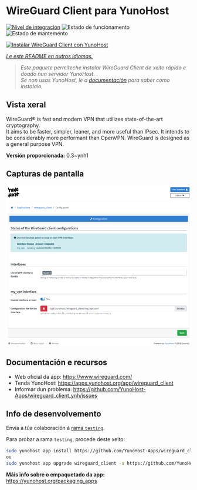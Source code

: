 <!--
NOTA: Este README foi creado automáticamente por <https://github.com/YunoHost/apps/tree/master/tools/readme_generator>
NON debe editarse manualmente.
-->

# WireGuard Client para YunoHost

[![Nivel de integración](https://dash.yunohost.org/integration/wireguard_client.svg)](https://dash.yunohost.org/appci/app/wireguard_client) ![Estado de funcionamento](https://ci-apps.yunohost.org/ci/badges/wireguard_client.status.svg) ![Estado de mantemento](https://ci-apps.yunohost.org/ci/badges/wireguard_client.maintain.svg)

[![Instalar WireGuard Client con YunoHost](https://install-app.yunohost.org/install-with-yunohost.svg)](https://install-app.yunohost.org/?app=wireguard_client)

*[Le este README en outros idiomas.](./ALL_README.md)*

> *Este paquete permíteche instalar WireGuard Client de xeito rápido e doado nun servidor YunoHost.*  
> *Se non usas YunoHost, le a [documentación](https://yunohost.org/install) para saber como instalalo.*

## Vista xeral

WireGuard® is fast and modern VPN that utilizes state-of-the-art cryptography.  
It aims to be faster, simpler, leaner, and more useful than IPsec. It intends to be considerably more performant than OpenVPN. WireGuard is designed as a general purpose VPN.


**Versión proporcionada:** 0.3~ynh1

## Capturas de pantalla

![Captura de pantalla de WireGuard Client](./doc/screenshots/wireguard_client.png)

## Documentación e recursos

- Web oficial da app: <https://www.wireguard.com/>
- Tenda YunoHost: <https://apps.yunohost.org/app/wireguard_client>
- Informar dun problema: <https://github.com/YunoHost-Apps/wireguard_client_ynh/issues>

## Info de desenvolvemento

Envía a túa colaboración á [rama `testing`](https://github.com/YunoHost-Apps/wireguard_client_ynh/tree/testing).

Para probar a rama `testing`, procede deste xeito:

```bash
sudo yunohost app install https://github.com/YunoHost-Apps/wireguard_client_ynh/tree/testing --debug
ou
sudo yunohost app upgrade wireguard_client -u https://github.com/YunoHost-Apps/wireguard_client_ynh/tree/testing --debug
```

**Máis info sobre o empaquetado da app:** <https://yunohost.org/packaging_apps>
